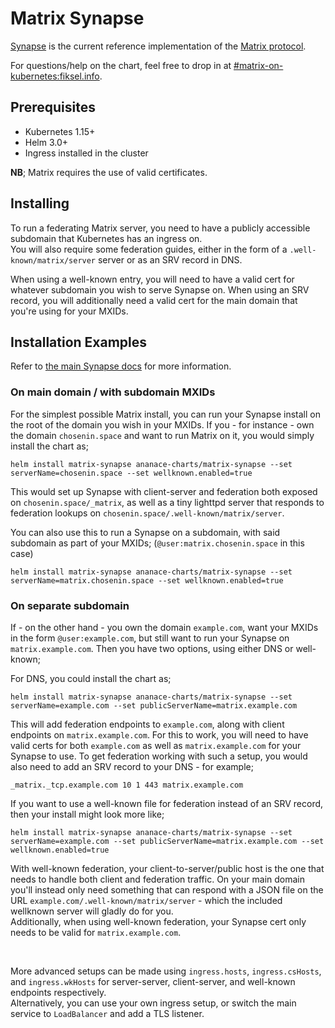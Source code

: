 Matrix Synapse
==============

[Synapse](https://github.com/matrix-org/synapse) is the current reference implementation of the [Matrix protocol](https://matrix.org).

For questions/help on the chart, feel free to drop in at [#matrix-on-kubernetes:fiksel.info](https://matrix.to/#/#matrix-on-kubernetes:fiksel.info).

## Prerequisites

- Kubernetes 1.15+
- Helm 3.0+
- Ingress installed in the cluster

**NB**; Matrix requires the use of valid certificates.

## Installing

To run a federating Matrix server, you need to have a publicly accessible subdomain that Kubernetes has an ingress on.  
You will also require some federation guides, either in the form of a `.well-known/matrix/server` server or as an SRV record in DNS.

When using a well-known entry, you will need to have a valid cert for whatever subdomain you wish to serve Synapse on.
When using an SRV record, you will additionally need a valid cert for the main domain that you're using for your MXIDs.

## Installation Examples

Refer to [the main Synapse docs](https://github.com/matrix-org/synapse/blob/master/docs/federate.md) for more information.

### On main domain / with subdomain MXIDs

For the simplest possible Matrix install, you can run your Synapse install on the root of the domain you wish in your MXIDs.
If you - for instance - own the domain `chosenin.space` and want to run Matrix on it, you would simply install the chart as;

    helm install matrix-synapse ananace-charts/matrix-synapse --set serverName=chosenin.space --set wellknown.enabled=true

This would set up Synapse with client-server and federation both exposed on `chosenin.space/_matrix`, as well as a tiny lighttpd server that responds to federation lookups on `chosenin.space/.well-known/matrix/server`.

You can also use this to run a Synapse on a subdomain, with said subdomain as part of your MXIDs; (`@user:matrix.chosenin.space` in this case)

    helm install matrix-synapse ananace-charts/matrix-synapse --set serverName=matrix.chosenin.space --set wellknown.enabled=true

### On separate subdomain

If - on the other hand - you own the domain `example.com`, want your MXIDs in the form `@user:example.com`, but still want to run your Synapse on `matrix.example.com`. Then you have two options, using either DNS or well-known;

For DNS, you could install the chart as;

    helm install matrix-synapse ananace-charts/matrix-synapse --set serverName=example.com --set publicServerName=matrix.example.com

This will add federation endpoints to `example.com`, along with client endpoints on `matrix.example.com`. For this to work, you will need to have valid certs for both `example.com` as well as `matrix.example.com` for your Synapse to use.
To get federation working with such a setup, you would also need to add an SRV record to your DNS - for example;  

    _matrix._tcp.example.com 10 1 443 matrix.example.com

If you want to use a well-known file for federation instead of an SRV record, then your install might look more like;

    helm install matrix-synapse ananace-charts/matrix-synapse --set serverName=example.com --set publicServerName=matrix.example.com --set wellknown.enabled=true

With well-known federation, your client-to-server/public host is the one that needs to handle both client and federation traffic. On your main domain you'll instead only need something that can respond with a JSON file on the URL `example.com/.well-known/matrix/server` - which the included wellknown server will gladly do for you.  
Additionally, when using well-known federation, your Synapse cert only needs to be valid for `matrix.example.com`.

&nbsp;

More advanced setups can be made using `ingress.hosts`, `ingress.csHosts`, and `ingress.wkHosts` for server-server, client-server, and well-known endpoints respectively.  
Alternatively, you can use your own ingress setup, or switch the main service to `LoadBalancer` and add a TLS listener.
